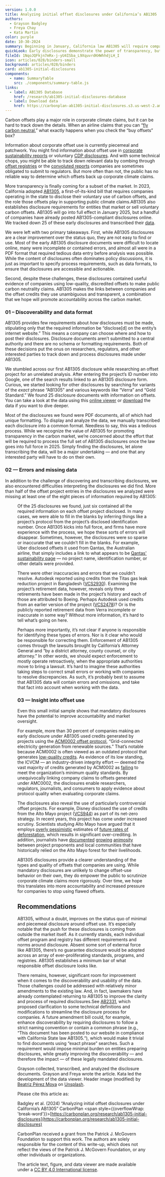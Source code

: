 ```yaml
---
version: 1.0.0
title: Analyzing initial offset disclosures under California’s AB1305
authors:
  - Grayson Badgley
  - Freya Chay
  - Kata Martin
color: purple
date: 10-30-2024
summary: Beginning in January, California law AB1305 will require companies to disclose which offsets they use. An analysis of early data, voluntarily released before the law takes effect, demonstrates that these disclosures are powerful, but also highlights the opportunity for improvements around discoverability and usability.
quickLook: Early disclosures demonstrate the power of transparency, but also highlight the opportunity for improvements around discoverability and usability.
fileId: 1NqoJQFkjn7mRx-j-yU4ISba_L9XquvrdKHWhhdjLH_I
icon: articles/028/binders-small
background: articles/028/binders
card: ab1305-initial-disclosures
components:
  - name: SummaryTable
    src: ./components/summary-table.js
links:
  - label: AB1305 Database
    href: /research/ab1305-initial-disclosures-database
  - label: Download data
    href: https://carbonplan-ab1305-initial-disclosures.s3.us-west-2.amazonaws.com/ab1305-raw-data.csv
---
```


Carbon offsets play a major role in corporate climate claims, but it can be hard to track down the details. When an airline claims that you can “[fly carbon neutral](https://www.qantas.com/us/en/qantas-group/sustainability/our-planet/carbon-offsetting.html),” what exactly happens when you check the “buy offsets” box?

Information about corporate offset use is currently piecemeal and patchwork. You might find information about offset use in [corporate sustainability reports](https://www.apple.com/environment/pdf/Apple_Environmental_Progress_Report_2024.pdf) or voluntary [CDP disclosures](https://www.cdp.net/en). And with some technical chops, you might be able to track down relevant data by combing through [offset registries](https://registry.goldstandard.org/credit-blocks?q=&page=1) or the [convoluted reports](https://ww2.arb.ca.gov/our-work/programs/cap-and-trade-program/cap-and-trade-program-data) companies are sometimes obligated to submit to regulators. But more often than not, the public has no reliable way to determine which offsets back up corporate climate claims.

More transparency is finally coming for a subset of the market. In 2023, California adopted [AB1305](https://leginfo.legislature.ca.gov/faces/billTextClient.xhtml?bill_id=202320240AB1305), a first-of-its-kind bill that requires companies operating in the state to disclose their voluntary use of carbon offsets, and the role those offsets play in supporting public climate claims.<Sidenote>AB1305 also establishes disclosure requirements for entities that market or sell voluntary carbon offsets.</Sidenote> AB1305 will go into full effect in January 2025, but a handful of companies have already posted AB1305-compliant disclosures online. We tracked down 25 of these early disclosures and transcribed their [data](https://carbonplan.org/research/ab1305-initial-disclosures-database).

We were left with two primary takeaways. First, while AB1305 disclosures are a clear improvement over the status quo, they are not easy to find or use. Most of the early AB1305 disclosure documents were difficult to locate online, many were incomplete or contained errors, and almost all were in a PDF format that required tedious data entry before analysis was possible. While the content of disclosures often dominates policy discussions, it is just as important to specify process requirements, such as data formats, to ensure that disclosures are accessible and actionable.

Second, despite these challenges, these disclosures contained useful evidence of companies using low-quality, discredited offsets to make public carbon neutrality claims. AB1305 makes the links between companies and the offset credits they use unambiguous and transparent, a combination that we hope will promote accountability across the carbon market.

### 01 – Discoverability and data format

AB1305 provides few requirements about _how_ disclosures must be made, stipulating only that the required information be “disclose[d] on the entity’s internet website.” This means a company can choose where and how to post their disclosures. Disclosure documents aren’t submitted to a central authority and there are no schema or formatting requirements. Both of these decisions put the onus on researchers, regulators, and other interested parties to track down and process disclosures made under AB1305.

We stumbled across our first AB1305 disclosure while researching an offset project for an unrelated analysis. After entering the project’s ID number into Google, one of the search results linked to an AB1305 disclosure form. Curious, we started looking for other disclosures by searching for variants of the _exact_ phrase “AB1305” and various keywords like “Verra” and “Gold Standard.” We found 25 disclosure documents with information on offsets. You can take a look at the data using this [online viewer](https://carbonplan.org/research/ab1305-initial-disclosures-database) or [download](https://carbonplan-ab1305-initial-disclosures.s3.us-west-2.amazonaws.com/ab1305-raw-data.csv) the data if you want to dive deeper.

<Figure>
  <SummaryTable />
</Figure>

Most of the disclosures we found were PDF documents, all of which had unique formatting. To display and analyze the data, we manually transcribed each disclosure into a common format. Needless to say, this was a tedious process. While we recognize the value of AB1305 for promoting transparency in the carbon market, we’re concerned about the effort that will be required to process the full set of AB1305 disclosures once the law goes into full force in 2025. Simply finding the disclosures, let alone transcribing the data, will be a major undertaking — and one that any interested party will have to do on their own.

### 02 — Errors and missing data

In addition to the challenge of discovering and transcribing disclosures, we also encountered difficulties interpreting the disclosures we did find. More than half of the offset project entries in the disclosures we analyzed were missing at least one of the eight pieces of information required by AB1305:

<Figure>
  <Table
    columns={[10]}
    start={[[1], [2]]}
    width={[[1], [9]]}
    index={false}
    data={[
      ['1', 'The name of the business entity selling the offset.'],
      ['2', 'The name of the offset registry or program.'],
      ['3', 'The project identification number.'],
      ['4', 'The project name as listed in the registry or program.'],
      [
        '5',
        'The offset project type, including whether the offsets purchased were derived from a carbon removal, an avoided emission, or a combination of both.',
      ],
      ['6', 'The offset project site location.'],
      [
        '7',
        'The specific protocol used to estimate emissions reductions or removal benefits.',
      ],
      [
        '8',
        'Whether there is independent third-party verification of company data and claims listed.',
      ],
    ]}
  />
</Figure>

Of the 25 disclosures we found, just six contained all the required information on each offset project disclosed. In many cases, we were able to fill in the blanks by inferring things like a project’s protocol from the project’s disclosed identification number. Once AB1305 kicks into full force, and firms have more experience with the process, we hope these sorts of errors will disappear. Sometimes, however, the disclosures were so sparse or inaccurate that we couldn’t fill in the blanks. For example, Uber disclosed offsets it used from Qantas, the Australian airline, that simply includes a link to what appears to be [Qantas' sustainability page](https://www.qantas.com/au/en/qantas-group/sustainability/our-planet/carbon-offsetting.html) — no project name, identification number, or other details were provided.

There were other inaccuracies and errors that we couldn’t resolve. Autodesk reported using credits from the Titas gas leak reduction project in Bangladesh ([VCS2930](https://carbonplan.org/research/offsets-db/projects/VCS2930)). Examining the project’s retirement data, however, reveals only three retirements have been made in the project’s history and each of those are attributed to Boeing. Perhaps Autodesk used credits from an earlier version of the project ([VCS2478](https://carbonplan.org/research/offsets-db/projects/VCS2478))? Or is the publicly reported retirement data from Verra incomplete or inaccurate in some way? Without more information, it’s hard to tell what’s going on here.

Perhaps more importantly, it’s not clear if anyone is responsible for identifying these types of errors. Nor is it clear who would be responsible for correcting them. Enforcement of AB1305 comes through the lawsuits brought by California’s Attorney General and “by a district attorney, county counsel, or city attorney.” In other words, we should expect enforcement to mostly operate retroactively, when the appropriate authorities move to bring a lawsuit. It’s hard to imagine these authorities taking steps to correct small errors or working with companies to resolve discrepancies. As such, it’s probably best to assume that AB1305 data will contain errors and omissions, and take that fact into account when working with the data.

### 03 — Insight into offset use

Even this small initial sample shows that mandatory disclosures have the potential to improve accountability and market oversight.

For example, more than 30 percent of companies making an early disclosure under AB1305 used credits generated by projects using the [ACM0002 offset protocol](https://cdm.unfccc.int/methodologies/DB/XB1TX7TAZ6SLWM9B7BC67THHVD16JV), “Grid-connected electricity generation from renewable sources.” That’s notable because ACM0002 is often viewed as an outdated protocol that generates [low-quality credits](https://www.bloomberg.com/news/features/2024-10-24/carbon-offsets-see-falling-demand-but-cop29-may-open-new-market?srnd=phx-green). As evidence of its low standing, the ICVCM — an industry-driven integrity effort — deemed the vast majority of credits generated by ACM0002 as [failing](https://icvcm.org/carbon-credits-from-current-renewable-energy-methodologies-will-not-receive-high-integrity-ccp-label/) to meet the organization’s minimum quality standards. By unequivocally linking company claims to offsets generated under AMC0002, the disclosures enable researchers, regulators, journalists, and consumers to apply evidence about protocol quality when evaluating corporate claims.

The disclosures also reveal the use of particularly controversial offset projects. For example, Disney disclosed the use of credits from the Alto Mayo project ([VCS944](https://carbonplan.org/research/offsets-db/projects/VCS944)) as part of its net-zero strategy. In recent years, this project has come under increased scrutiny. Scientists studying Alto Mayo have argued that it employs [overly pessimistic](https://doi.org/10.1126/science.ade3535) estimates of [future rates of deforestation](https://www.zeit.de/wirtschaft/2023-01/co2-certificates-fraud-emissions-trading-climate-protection-english/komplettansicht#chapter), which results in significant over-crediting. In addition, journalists have [documented](https://www.source-material.org/armed-men-disney-forest-carbon-offsetting-destroyed-homes/) [growing](https://www.bloomberg.com/graphics/2020-disney-peru-deforestation/) [animosity](https://www.theguardian.com/environment/2023/jan/18/forest-communities-alto-mayo-peru-carbon-offsetting-aoe) between project proponents and local communities that have historically relied on the Alto Mayo forest for their livelihoods.

AB1305 disclosures provide a clearer understanding of the types and quality of offsets that companies are using. While mandatory disclosures are unlikely to change offset-use behavior on their own, they do empower the public to scrutinize corporate climate claims more rigorously. Over time, we hope this translates into more accountability and increased pressure for companies to stop using flawed offsets.

## Recommendations

AB1305, without a doubt, improves on the status quo of minimal and piecemeal disclosure around offset use. It’s especially notable that the push for these disclosures is coming from outside the market itself. As it currently stands, each individual offset program and registry has different requirements and norms around disclosure. Absent some sort of external force like AB1305, there’s no guarantee disclosure would be adopted across an array of ever-proliferating standards, programs, and registries. AB1305 establishes a minimum bar of what responsible offset disclosure looks like.

There remains, however, significant room for improvement when it comes to the discoverability and usability of the data. Those challenges could be addressed with relatively minor amendments to the existing law. And, in fact, lawmakers have already contemplated returning to AB1305 to improve the clarity and process of required disclosures.<Sidenote>See [AB2331](https://leginfo.legislature.ca.gov/faces/billTextClient.xhtml?bill_id=202320240AB2331), which proposed clarification to some technical definitions and modifications to streamline the disclosure process for companies.</Sidenote> A future amendment bill could, for example, enhance discoverability by requiring disclosures to follow a strict naming convention or contain a common phrase (e.g., “This document has been posted to our website in compliance with California State law AB1305.“), which would make it trivial to find documents using “exact phrase” searches. Such a requirement would impose minimal burden on entities preparing disclosures, while greatly improving the discoverability — and therefore the impact — of these legally mandated disclosures.

<Endnote label='Credits' divider>

Grayson collected, transcribed, and analyzed the disclosure documents. Grayson and Freya wrote the article. Kata led the development of the data viewer. Header image (modified) by [Beatriz Pérez Moya](https://unsplash.com/photos/a-stack-of-thick-folders-on-a-white-surface-XN4T2PVUUgk) on [Unsplash](https://unsplash.com/).

Please cite this article as:

Badgley et al. (2024) “Analyzing initial offset disclosures under California’s AB1305” CarbonPlan <span style={{overflowWrap: 'break-word'}}>[https://carbonplan.org/research/ab1305-initial-disclosures](https://carbonplan.org/research/ab1305-initial-disclosures)</span>

</Endnote>

<Endnote label='Terms'>

CarbonPlan received a grant from the Patrick J. McGovern Foundation to support this work. The authors are solely responsible for the content of this write-up, which does not reflect the views of the Patrick J. McGovern Foundation, or any other individuals or organizations.

The article text, figure, and data viewer are made available under a [CC BY 4.0 International license](https://creativecommons.org/licenses/by/4.0/).

</Endnote>
